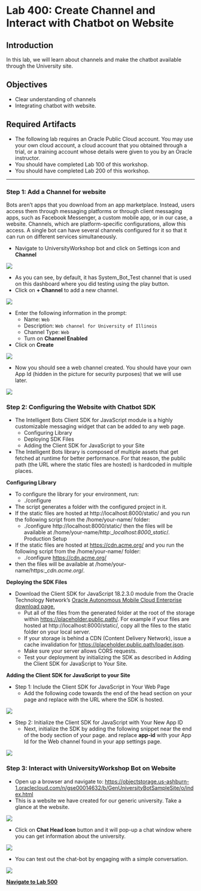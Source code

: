 # Lab 400: Create Channel and Interact with Chatbot on Website
## Introduction
In this lab, we will learn about channels and make the chatbot available through the University site.

## Objectives
- Clear understanding of channels
- Integrating chatbot with website.

## Required Artifacts
- The following lab requires an Oracle Public Cloud account. You may use your own cloud account, a cloud account that you obtained through a trial, or a training account whose details were given to you by an Oracle instructor.
- You should have completed Lab 100 of this workshop.
- You should have completed Lab 200 of this workshop.

---
### Step 1: Add a Channel for website
Bots aren’t apps that you download from an app marketplace. Instead, users access them through messaging platforms or through client messaging apps, such as Facebook Messenger, a custom mobile app, or in our case, a website. Channels, which are platform-specific configurations, allow this access. A single bot can have several channels configured for it so that it can run on different services simultaneously.

- Navigate to UniversityWorkshop bot and click on Settings icon and **Channel**

![](./images/400/1.png)

- As you can see, by default, it has System_Bot_Test channel that is used on this dashboard where you did testing using the play button. 
- Click on **+ Channel** to add a new channel.

![](./images/400/2.png)

- Enter the following information in the prompt:
    - Name: `Web`
    - Description: `Web channel for University of Illinois`
    - Channel Type: `Web`
    - Turn on **Channel Enabled**
- Click on **Create**

![](./images/400/3.png)

- Now you should see a web channel created. You should have your own App Id (hidden in the picture for security purposes) that we will use later.

![](./images/400/4.png)

### Step 2: Configuring the Website with Chatbot SDK
- The Intelligent Bots Client SDK for JavaScript module is a highly customizable messaging widget that can be added to any web page.
    - Configuring Library
    - Deploying SDK Files
    - Adding the Client SDK for JavaScript to your Site
- The Intelligent Bots library is composed of multiple assets that get fetched at runtime for better performance. For that reason, the public path (the URL where the static files are hosted) is hardcoded in multiple places.

**Configuring Library**
- To configure the library for your environment, run:
    - ./configure 
- The script generates a folder with the configured project in it.
- If the static files are hosted at http://localhost:8000/static/ and you run the following script from the /home/your-name/ folder:
    - ./configure http://localhost:8000/static/
then the files will be available at /home/your-name/http:__localhost:8000_static_/.
Production Setup
- If the static files are hosted at https://cdn.acme.org/ and you run the following script from the /home/your-name/ folder:
    -   ./configure https://cdn.acme.org/
- then the files will be available at /home/your-name/https:__cdn.acme.org_/.

**Deploying the SDK Files**
- Download the Client SDK for JavaScript 18.2.3.0 module from the Oracle Technology Network’s <a href="http://www.oracle.com/technetwork/topics/cloud/downloads/amce-downloads-4478270.html">Oracle Autonomous Mobile Cloud Enterprise download page.</a>
    - Put all of the files from the generated folder at the root of the storage within https://placeholder.public.path/. For example if your files are hosted at http://localhost:8000/static/, copy all the files to the static folder on your local server.
    - If your storage is behind a CDN (Content Delivery Network), issue a cache invalidation for https://placeholder.public.path/loader.json.
    - Make sure your server allows CORS requests.
    - Test your deployment by initializing the SDK as described in Adding the Client SDK for JavaScript to Your Site.

**Adding the Client SDK for JavaScript to your Site**
- Step 1: Include the Client SDK for JavaScript in Your Web Page
    - Add the following code towards the end of the head section on your page and replace <sdk-folder-url> with the URL where the SDK is hosted.
    
![](./images/400/5.png)

- Step 2: Initialize the Client SDK for JavaScript with Your New App ID
    - Next, initialize the SDK by adding the following snippet near the end of the body section of your page. and replace **app-id** with your App Id for the Web channel found in your app settings page.

![](./images/400/6.png)

### Step 3: Interact with UniversityWorkshop Bot on Website
- Open up a browser and navigate to: https://objectstorage.us-ashburn-1.oraclecloud.com/n/gse00014632/b/GenUniversityBotSampleSite/o/index.html
- This is a website we have created for our generic university. Take a glance at the website. 

![](./images/400/7.png)

- Click on **Chat Head Icon** button and it will pop-up a chat window where you can get information about the university.

![](./images/400/8.png)

- You can test out the chat-bot by engaging with a simple conversation.

![](./images/400/9.png)

**[Navigate to Lab 500](Lab500.md)**